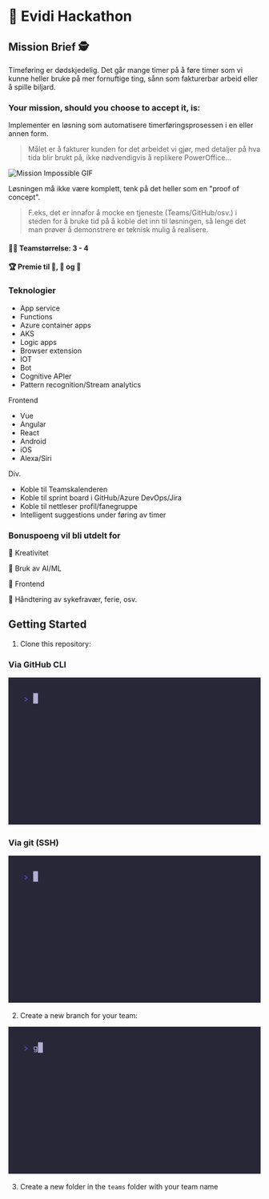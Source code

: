# 🚀 Evidi Hackathon

## Mission Brief 🕵️

Timeføring er dødskjedelig. Det går mange timer på å føre timer som vi kunne heller bruke på mer fornuftige ting, sånn som fakturerbar arbeid eller å spille biljard.

### Your mission, should you choose to accept it, is:

Implementer en løsning som automatisere timerføringsprosessen i en eller annen form.
> Målet er å fakturer kunden for det arbeidet vi gjør, med detaljer på hva tida blir brukt på, ikke nødvendigvis å replikere PowerOffice...

![Mission Impossible GIF](https://media2.giphy.com/media/Ty6dsAaERhyWA/giphy.gif?cid=790b7611ee0839612b6a2c3b07a95d57c310155f138683ed&rid=giphy.gif&ct=g)

Løsningen må ikke være komplett, tenk på det heller som en "proof of concept".
> F.eks, det er innafor å mocke en tjeneste (Teams/GitHub/osv.) i steden for å bruke tid på å koble det inn til løsningen, så lenge det man prøver å demonstrere er teknisk mulig å realisere.

#### 👩‍💻 Teamstørrelse: 3 - 4

#### 🏆 Premie til 🥇, 🥈 og 🥉

### Teknologier

- App service
- Functions
- Azure container apps
- AKS
- Logic apps
- Browser extension
- IOT
- Bot
- Cognitive APIer
- Pattern recognition/Stream analytics

Frontend

- Vue
- Angular
- React
- Android
- iOS
- Alexa/Siri

Div.

- Koble til Teamskalenderen
- Koble til sprint board i GitHub/Azure DevOps/Jira
- Koble til nettleser profil/fanegruppe
- Intelligent suggestions under føring av timer

### Bonuspoeng vil bli utdelt for

👾 Kreativitet

👾 Bruk av AI/ML

👾 Frontend

👾 Håndtering av sykefravær, ferie, osv.

## Getting Started

1. Clone this repository:

### Via GitHub CLI

![clone-gh-vhs](./tapes/clone-gh.gif)

### Via git (SSH)

![clone-ssh-vhs](./tapes/clone-ssh.gif)

2. Create a new branch for your team:

![create-branch-vhs](./tapes/create-branch.gif)

3. Create a new folder in the `teams` folder with your team name
